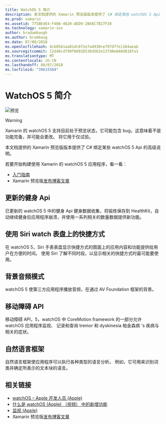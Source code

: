 ```yaml
---
title: WatchOS 5 简介
description: 本文档提供的 Xamarin 预览版版本提供了 C# 绑定某些 watchOS 5 Api 的高级说明。
ms.prod: xamarin
ms.assetid: 775BE4E4-F408-4620-AED9-2B48C7B27F38
ms.technology: xamarin-ios
author: bradumbaugh
ms.author: brumbaug
ms.date: 07/09/2018
ms.openlocfilehash: 4cb05b1aa81dc8f2e7a4930ce797d7fe1164aeab
ms.sourcegitcommit: 12d48cdf99f0d916536d562e137d0e840d818fa1
ms.translationtype: MT
ms.contentlocale: zh-CN
ms.lasthandoff: 08/07/2018
ms.locfileid: "39615504"
---
```

# <a name="introduction-to-watchos-5"></a>WatchOS 5 简介

 ![预览](~/media/shared/preview.png)

> [!WARNING]
> Xamarin 的 watchOS 5 支持目前处于预览状态，它可能包含 bug，这意味着不是功能完备，并可能会更改。 将它用于仅试验。

本文档提供的 Xamarin 预览版版本提供了 C# 绑定某些 watchOS 5 Api 的高级说明。

若要开始构建使用 Xamarin 的 watchOS 5 应用程序，看一看：

- [入门指南](~/ios/platform/introduction-to-ios12/get-started.md)
- Xamarin 预览版[发布博客文章](https://releases.xamarin.com/preview-release-xcode-10-beta-5/)

## <a name="updated-workout-apis"></a>更新的健身 Api

已更新的 watchOS 5 中的健身 Api 健身数据收集，将锻炼保存到 HealthKit，自动继续健身后应用程序崩溃，并使用一系列相关的数量数据提供新功能。

## <a name="shortcuts-on-the-siri-watch-face"></a>使用 Siri watch 表盘上的快捷方式

在 watchOS 5，Siri 手表表盘显示快捷方式的图面上的应用内容和功能提供给用户在方便的时间。 使用 Siri 了解不同时段，以显示相关的快捷方式时最可能要使用。

## <a name="background-audio-mode"></a>背景音频模式

watchOS 5 使第三方应用程序播放音频，在通过 AV Foundation 框架的背景。

## <a name="movement-disorder-api"></a>移动障碍 API

移动障碍 API，5，watchOS 中 CoreMotion framework 的一部分允许 watchOS 应用程序监视、 记录和查询 tremor 和 dyskinesia 帕金森病 's 疾病与相关的症状。

## <a name="natural-language-framework"></a>自然语言框架

自然语言框架使应用程序可以执行各种类型的语言分析。 例如，它可用来识别词类并确定所表示的文本块的语言。

## <a name="related-links"></a>相关链接

- [watchOS – Apple 开发人员 (Apple)](https://developer.apple.com/watchOS/)
- [什么是 watchOS (Apple) （视频） 中的新增功能](https://developer.apple.com/videos/play/wwdc2018/206/)
- [监视 (Apple)](https://www.apple.com/watch/)
- Xamarin 预览版[发布博客文章](https://releases.xamarin.com/preview-release-xcode-10-beta-5/)
